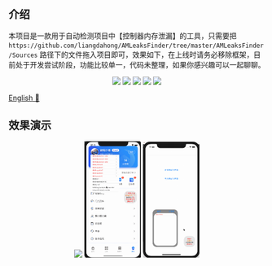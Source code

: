 ## 介绍

本项目是一款用于自动检测项目中【控制器内存泄漏】的工具，只需要把 `https://github.com/liangdahong/AMLeaksFinder/tree/master/AMLeaksFinder/Sources` 路径下的文件拖入项目即可，效果如下，在上线时请务必移除框架，目前处于开发尝试阶段，功能比较单一，代码未整理，如果你感兴趣可以一起聊聊。

<p align="center">
<a href="https://en.wikipedia.org/wiki/IOS"><img src="https://img.shields.io/badge/platform-iOS-red.svg"></a>
<a href="https://en.wikipedia.org/wiki/IOS_9"><img src="https://img.shields.io/badge/support-iOS%209%2B%20-blue.svg?style=flat"></a>
<a href="https://github.com/liangdahong/AMLeaksFinder/releases"><img src="https://img.shields.io/cocoapods/v/AMLeaksFinder.svg"></a>
<a href="https://en.wikipedia.org/wiki/Objective-C"><img src="https://img.shields.io/badge/language-Objective--C-orange.svg"></a>
<a href="https://github.com/liangdahong/AMLeaksFinder/blob/master/LICENSE"><img src="https://img.shields.io/badge/licenses-MIT-red.svg"></a>
</p>

[English 📔](README.md)

## 效果演示

<p align="center">
    <img  width="22%" src="Images/001.gif"/>
    <img  width="22%" src="Images/002.gif"/>
    <img  width="22%" src="Images/003.gif"/>
<p/>
